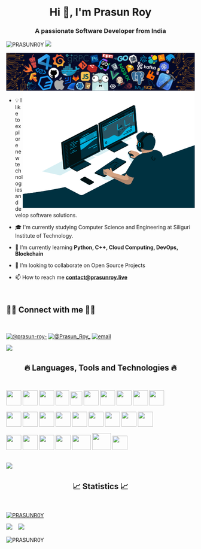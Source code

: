 <h1 align="center">Hi 👋, I'm Prasun Roy</h1>
<h3 align="center">A passionate Software Developer from India</h3>

<p align="left"> <img src="https://komarev.com/ghpvc/?username=PRASUNR0Y&label=Profile%20views&color=0e75b6&style=flat" alt="PRASUNR0Y" /> <a href="https://prasunr0y.github.io"><img src="https://img.shields.io/badge/Website-46a2f1.svg?&style=flat-square&logo=Google-Chrome&logoColor=white&link=https://prasunr0y.github.io/"/></a> </p>

<img src="./header_.png">


<img align="right" alt="GIF" src="https://github.com/PRASUNR0Y/PRASUNR0Y/blob/master/code.gif?raw=true" width="460" height="310" />


- 💡  I like to explore new technologies and develop software solutions.

- 🎓  I'm currently studying Computer Science and Engineering at Siliguri Institute of Technology.

- 🌱 I’m currently learning **Python, C++, Cloud Computing, DevOps, Blockchain**

- 👯 I’m looking to collaborate on Open Source Projects

- 📫 How to reach me **contact@prasunroy.live**


<br>

<h2>🤝🏻 Connect with me 🤝🏻</h2>

<br>

<p align="left">
<a href="https://www.linkedin.com/in/prasun-roy-/" target="blank"><img align="center" src="https://raw.githubusercontent.com/peterthehan/peterthehan/master/assets/linkedin.svg" alt="@prasun-roy-" height="30" width="40" /></a>
<a href="https://twitter.com/Prasun_Roy_" target="blank"><img align="center" src="https://raw.githubusercontent.com/peterthehan/peterthehan/master/assets/twitter.svg" alt="@Prasun_Roy_" height="30" width="40" /></a>
<a href="mailto:contact@prasunroy.live"><img src="https://img.icons8.com/color/96/000000/gmail.png" align="center" alt="email" height="40" width="40" /></a>
</p>

<img src="https://user-images.githubusercontent.com/73097560/115834477-dbab4500-a447-11eb-908a-139a6edaec5c.gif"> 


<h2 align="center">🔥 Languages, Tools and Technologies 🔥</h2>

<br>

<p align="left"> 
<img src="https://cdn.jsdelivr.net/gh/devicons/devicon/icons/cplusplus/cplusplus-original.svg" width="40" height="40"/> 
<img src="https://cdn.jsdelivr.net/gh/devicons/devicon/icons/python/python-original-wordmark.svg" width="40" height="40"/>
<img src="https://cdn.jsdelivr.net/gh/devicons/devicon/icons/go/go-original-wordmark.svg" width="40" height="40"/>   
<img src="https://cdn.jsdelivr.net/gh/devicons/devicon/icons/solidity/solidity-original.svg" width="36" height="40"/>
<img src="https://cdn.jsdelivr.net/gh/devicons/devicon/icons/kotlin/kotlin-original.svg" width="31" height="37"/>
<img src="https://cdn.jsdelivr.net/gh/devicons/devicon/icons/nodejs/nodejs-plain.svg" width="40" height="40"/> 
<img src="https://cdn.jsdelivr.net/gh/devicons/devicon/icons/express/express-original-wordmark.svg" width="40" height="40"/>
<img src="https://cdn.jsdelivr.net/gh/devicons/devicon/icons/bootstrap/bootstrap-original-wordmark.svg" width="40" height="40"/>   
<img src="https://cdn.jsdelivr.net/gh/devicons/devicon/icons/javascript/javascript-original.svg" width="40" height="40"/>
<img src="https://cdn.jsdelivr.net/gh/devicons/devicon/icons/redux/redux-original.svg" width="40" height="40"/>
</p>


<p align="left"> 
<img src="https://cdn.jsdelivr.net/gh/devicons/devicon/icons/mysql/mysql-original-wordmark.svg" width="40" height="40"/> 
<img src="https://cdn.jsdelivr.net/gh/devicons/devicon/icons/postgresql/postgresql-original-wordmark.svg" width="40" height="40"/>
<img src="https://cdn.jsdelivr.net/gh/devicons/devicon/icons/mongodb/mongodb-original-wordmark.svg" width="40" height="40"/>
<img src="https://cdn.jsdelivr.net/gh/devicons/devicon/icons/react/react-original-wordmark.svg" width="40" height="40"/> 
<img src="https://cdn.jsdelivr.net/gh/devicons/devicon/icons/nextjs/nextjs-original-wordmark.svg" width="40" height="40"/>
<img src="https://cdn.jsdelivr.net/gh/devicons/devicon/icons/nextjs/nextjs-original.svg" width="40" height="40"/>   
<img src="https://cdn.jsdelivr.net/gh/devicons/devicon/icons/qt/qt-original.svg" width="40" height="40"/> 
<img src="https://cdn.jsdelivr.net/gh/devicons/devicon/icons/linux/linux-original.svg" width="40" height="40"/> 
<img src="https://cdn.jsdelivr.net/gh/devicons/devicon/icons/windows8/windows8-original.svg" width="40" height="40"/>
</p>


<p align="left"> 
<img src="https://cdn.jsdelivr.net/gh/devicons/devicon/icons/kubernetes/kubernetes-plain.svg" width="40" height="40"/> 
<img src="https://cdn.jsdelivr.net/gh/devicons/devicon/icons/docker/docker-original-wordmark.svg" width="40" height="40"/>
<img src="https://cdn.jsdelivr.net/gh/devicons/devicon/icons/bash/bash-original.svg" width="40" height="40"/>   
<img src="https://cdn.jsdelivr.net/gh/devicons/devicon/icons/git/git-original.svg" width="40" height="40"/>
<img src="https://cdn.jsdelivr.net/gh/devicons/devicon/icons/amazonwebservices/amazonwebservices-original.svg" width="50" height="40"/>
<img src="https://cdn.jsdelivr.net/gh/devicons/devicon/icons/googlecloud/googlecloud-original.svg" width="50" height="45"/>
<img src="https://cdn.jsdelivr.net/gh/devicons/devicon/icons/azure/azure-original.svg" width="40" height="38"/>
</p>

<br>

<img src="https://user-images.githubusercontent.com/73097560/115834477-dbab4500-a447-11eb-908a-139a6edaec5c.gif"> 


<h2 align="center">📈 Statistics 📈</h2>
<br>

<p align="left"> <a href="https://github.com/ryo-ma/github-profile-trophy"><img src="https://github-profile-trophy.vercel.app/?username=PRASUNR0Y&theme=onedark&title=MultiLanguage,Joined2020,Commits,Repositories,Stars,PullRequest&margin-w=14" alt="PRASUNR0Y" /></a> </p>


<p>
<img height="137px" src="https://github-readme-stats.vercel.app/api?username=PRASUNR0Y&hide_border=true&show_icons=true&include_all_commits=true&count_private=true&line_height=21&text_color=000&icon_color=000&bg_color=0,ea6161,ffc64d,fffc4d,52fa5a&theme=graywhite" /> <img height="137px" hspace="12" src="https://github-readme-stats.vercel.app/api/top-langs?username=PRASUNR0Y&show_icons=true&locale=en&layout=compact&text_color=000&icon_color=fff&bg_color=0,52fa5a,4dfcff,c64dff&theme=graywhite"/>
</p>

<p><img align="center" src="https://github-readme-streak-stats.herokuapp.com/?user=PRASUNR0Y&" alt="PRASUNR0Y" /></p>